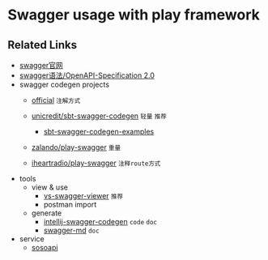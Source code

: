 # Swagger usage with play framework

## Related Links
- [swagger官网](http://swagger.io/)
- [swagger语法/OpenAPI-Specification 2.0](https://github.com/OAI/OpenAPI-Specification/blob/master/versions/2.0.md#parameterObject)
- swagger codegen projects
  - [official]() `注解方式`
  - [unicredit/sbt-swagger-codegen](https://github.com/unicredit/sbt-swagger-codegen) `轻量` `推荐`
    - [sbt-swagger-codegen-examples](https://github.com/unicredit/sbt-swagger-codegen-examples)
  - [zalando/play-swagger](https://github.com/zalando/play-swagger) `重量`

  - [iheartradio/play-swagger](https://github.com/iheartradio/play-swagger) `注释route方式`
- tools
  - view & use
    - [vs-swagger-viewer](https://github.com/arjun-g/vs-swagger-viewer) `推荐`
    - postman import
  - generate
    - [intellij-swagger-codegen](https://github.com/jimschubert/intellij-swagger-codegen) `code` `doc`
    - [swagger-md](https://github.com/Springworks/swagger-md) `doc`
- service
  - [sosoapi](http://www.sosoapi.com/)
